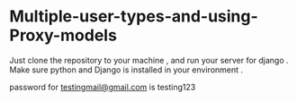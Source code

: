 # Multiple-user-types-and-using-Proxy-models

Just clone the repository to your machine , and run your server for django . 
Make sure python and Django is installed in your environment . 


password for testingmail@gmail.com is testing123
